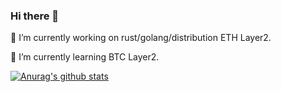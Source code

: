 ### Hi there 👋

🔭 I’m currently working on rust/golang/distribution ETH Layer2.

🌱 I’m currently learning BTC Layer2.
<!--
**berryjam/berryjam** is a ✨ _special_ ✨ repository because its `README.md` (this file) appears on your GitHub profile.
- 👯 I’m looking to collaborate on ...
- 🤔 I’m looking for help with ...
- 💬 Ask me about ...
- 📫 How to reach me: ...
- 😄 Pronouns: ...
- ⚡ Fun fact: ...
-->
[![Anurag's github stats](https://github-readme-stats.vercel.app/api?username=berryjam)](https://github.com/anuraghazra/github-readme-stats)
